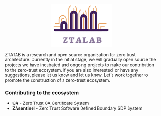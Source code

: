 <!--
 * @Author: gitsrc
 * @Date: 2022-04-14 17:59:19
 * @LastEditors: gitsrc
 * @LastEditTime: 2022-04-14 18:03:05
 * @FilePath: /ztalab_github/profile/README.md
-->


<p align="center">
<img 
    src="../imgs/logo.png" 
    width="40%" border="0" alt="IceFireDB">
</p>

ZTATAB is a research and open source organization for zero trust architecture. Currently in the initial stage, we will gradually open source the projects we have incubated and ongoing projects to make our contribution to the zero-trust ecosystem. If you are also interested, or have any suggestions, please let us know and let us know. Let's work together to promote the construction of a zero-trust ecosystem.

### Contributing to the ecosystem

- **CA** - Zero Trust CA Certificate System
- **ZAsentinel** - Zero Trust Software Defined Boundary SDP System



